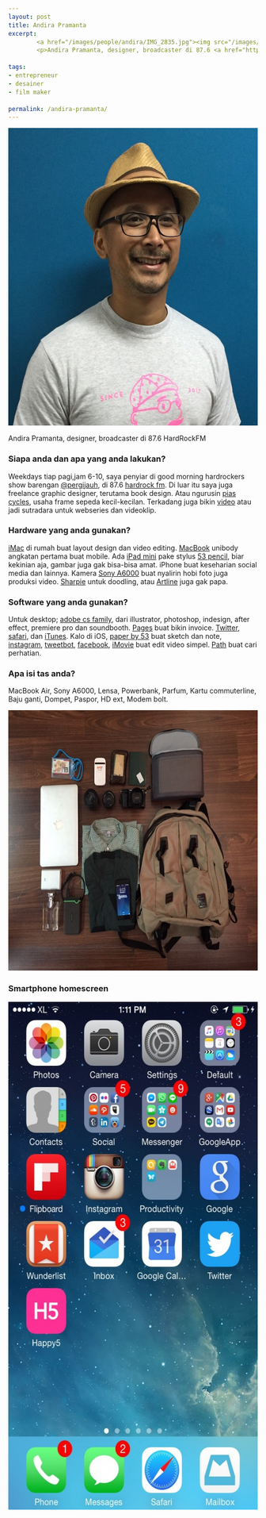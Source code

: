 ```yaml
---
layout: post
title: Andira Pramanta
excerpt:
        <a href="/images/people/andira/IMG_2835.jpg"><img src="/images/people/andira/IMG_2835.jpg" alt="Andira Pramanta" width="600" height="600" class="alignnone size-full wp-image-300" /></a>
        <p>Andira Pramanta, designer, broadcaster di 87.6 <a href="http://hardrockfm.com/">HardRockFM</a></p>

tags:
- entrepreneur
- desainer
- film maker

permalink: /andira-pramanta/
---
```


<a href="/images/people/andira/IMG_2835.jpg"><img src="/images/people/andira/IMG_2835.jpg" alt="Andira Pramanta" width="600" height="600" class="alignnone size-full wp-image-300" /></a>

<p>Andira Pramanta, designer, broadcaster di 87.6 HardRockFM</p>

<!--more-->

<h3>Siapa anda dan apa yang anda lakukan?</h3>
<p>Weekdays tiap pagi,jam 6-10, saya penyiar di good morning hardrockers show barengan <a href="https://twitter.com/pergijauh">@pergijauh</a>, di 87.6 <a href="http://hardrockfm.com/">hardrock fm</a>. Di luar itu saya juga freelance graphic designer, terutama book design. Atau ngurusin <a href="http://www.piascycles.com/MMXIV/">pias cycles</a>, usaha frame sepeda kecil-kecilan. Terkadang juga bikin <a href="https://www.youtube.com/user/theandira">video</a> atau jadi sutradara untuk webseries dan videoklip.
</p>

<h3>Hardware yang anda gunakan?</h3>
<p><a href="https://en.wikipedia.org/wiki/IMac">iMac</a> di rumah buat layout design dan video editing. <a href="https://en.wikipedia.org/wiki/MacBook">MacBook</a> unibody angkatan pertama buat mobile. Ada <a href="https://en.wikipedia.org/wiki/IPad_Mini">iPad mini</a> pake stylus <a href="http://www.fiftythree.com/pencil">53 pencil</a>, biar kekinian aja, gambar juga gak bisa-bisa amat. iPhone buat keseharian social media dan lainnya. Kamera <a href="https://en.wikipedia.org/wiki/Sony_A6000">Sony A6000</a> buat nyalirin hobi foto juga produksi video. <a href="https://www.sharpie.com/">Sharpie</a> untuk doodling, atau <a href="http://www.artline.com.au/">Artline</a> juga gak papa.</p>

<h3>Software yang anda gunakan?</h3>
<p>Untuk desktop; <a href="http://www.adobe.com/products/catalog.html">adobe cs family</a>, dari illustrator, photoshop, indesign, after effect, premiere pro dan soundbooth. <a href="http://www.apple.com/mac/pages/">Pages</a> buat bikin invoice. <a href="https://twitter.com/andiraa">Twitter</a>, <a href="http://www.apple.com/safari/">safari</a>, dan <a href="http://www.apple.com/itunes/">iTunes</a>. Kalo di iOS, <a href="https://www.fiftythree.com/paper">paper by 53</a> buat sketch dan note, <a href="https://instagram.com/andiraa/">instagram</a>, <a href="http://tapbots.com/tweetbot/">tweetbot</a>, <a href="https://www.facebook.com/andira">facebook</a>, <a href="http://www.apple.com/mac/imovie/">iMovie</a> buat edit video simpel. <a href="https://path.com/">Path</a> buat cari perhatian.</p>

<h3>Apa isi tas anda?</h3>
<p>MacBook Air, Sony A6000, Lensa, Powerbank, Parfum, Kartu commuterline, Baju ganti, Dompet, Paspor, HD ext, Modem bolt.</p>
<a href="/images/people/andira/IMG_8423.jpg"><img src="/images/people/andira/IMG_8423-1024x768.jpg" alt="Andira Pramanta in my bag" width="700" height="525" class="alignnone size-large wp-image-302" /></a>

<h3>Smartphone homescreen</h3>
<a href="/images/people/andira/IMG_8452.jpg"><img src="/images/people/andira/IMG_8452-576x1024.jpg" alt="Andira Pramanta homescreen" width="576" height="1024" class="alignnone size-large wp-image-304" /></a>
